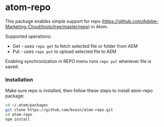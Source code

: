 # atom-repo

This package enables simple support for repo (https://github.com/Adobe-Marketing-Cloud/tools/tree/master/repo) in Atom.

Supported operations:
 * Get - uses `repo get` to fetch selected file or folder from AEM
 * Put - uses `repo put` to upload selected file to AEM
 
 Enabling synchronization in REPO menu runs `repo put` whenever file is saved.
 
### Installation

Make sure repo is installed, then follow these steps to install atom-repo package:

```sh
cd ~/.atom/packages
git clone https://github.com/bsoin/atom-repo.git
cd atom-repo
npm install
```
